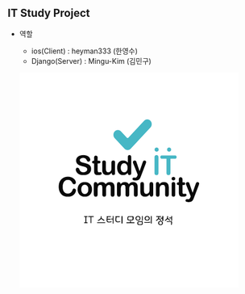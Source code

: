 IT Study Project
----
* 역할
	- ios(Client) : heyman333 (한영수)  
	- Django(Server) : Mingu-Kim (김민구)
	 
    ![IT Study](https://raw.githubusercontent.com/heyman333/Ios_Django_project/master/KakaoTalk_Photo_2017-02-12-16-17-14_67.png)
